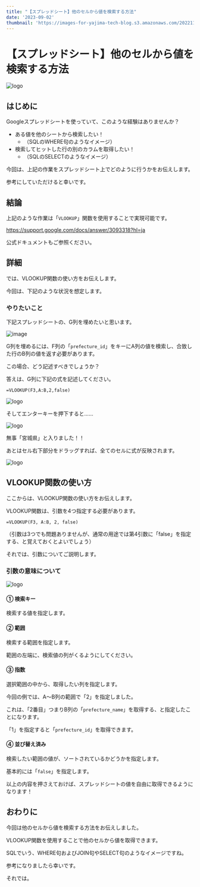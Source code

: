 ```yaml
---
title: "【スプレッドシート】他のセルから値を検索する方法"
date: '2023-09-02'
thumbnail: 'https://images-for-yajima-tech-blog.s3.amazonaws.com/20221116080409.png'
---
```


# 【スプレッドシート】他のセルから値を検索する方法

![logo](https://images-for-yajima-tech-blog.s3.amazonaws.com/20221116080409.png)

## はじめに

Googleスプレッドシートを使っていて、このような経験はありませんか？

- ある値を他のシートから検索したい！
  - （SQLのWHERE句のようなイメージ）
- 検索してヒットした行の別のカラムを取得したい！
  - （SQLのSELECTのようなイメージ）

今回は、上記の作業をスプレッドシート上でどのように行うかをお伝えします。

参考にしていただけると幸いです。

## 結論

上記のような作業は「`VLOOKUP`」関数を使用することで実現可能です。

https://support.google.com/docs/answer/3093318?hl=ja

公式ドキュメントもご参照ください。

## 詳細

では、VLOOKUP関数の使い方をお伝えします。

今回は、下記のような状況を想定します。

### やりたいこと

下記スプレッドシートの、G列を埋めたいと思います。

![image](https://images-for-yajima-tech-blog.s3.amazonaws.com/20221116080621.png)

G列を埋めるには、F列の「`prefecture_id`」をキーにA列の値を検索し、合致した行のB列の値を返す必要があります。

この場合、どう記述すべきでしょうか？

答えは、G列に下記の式を記述してください。

```
=VLOOKUP(F3,A:B,2,false)
```

![logo](https://images-for-yajima-tech-blog.s3.amazonaws.com/20221116080409.png)

そしてエンターキーを押下すると……

![logo](https://images-for-yajima-tech-blog.s3.amazonaws.com/20221116080806.png)

無事「宮城県」と入りました！！

あとはセル右下部分をドラッグすれば、全てのセルに式が反映されます。

![logo](https://images-for-yajima-tech-blog.s3.amazonaws.com/20221116080409.png)

## VLOOKUP関数の使い方

ここからは、VLOOKUP関数の使い方をお伝えします。

VLOOKUP関数は、引数を4つ指定する必要があります。

```
=VLOOKUP(F3, A:B, 2, false)
```

（引数は3つでも問題ありませんが、通常の用途では第4引数に「false」を指定する、と覚えておくとよいでしょう）

それでは、引数についてご説明します。

### 引数の意味について

![logo](https://images-for-yajima-tech-blog.s3.amazonaws.com/20221116081003.png)

#### ① 検索キー

検索する値を指定します。

#### ② 範囲

検索する範囲を指定します。

範囲の左端に、検索値の列がくるようにしてください。

#### ③ 指数

選択範囲の中から、取得したい列を指定します。

今回の例では、A〜B列の範囲で「2」を指定しました。

これは、「2番目」つまりB列の「`prefecture_name`」を取得する、と指定したことになります。

「1」を指定すると「`prefecture_id`」を取得できます。

#### ④ 並び替え済み

検索したい範囲の値が、ソートされているかどうかを指定します。

基本的には「`false`」を指定します。

以上の内容を押さえておけば、スプレッドシートの値を自由に取得できるようになります！

## おわりに

今回は他のセルから値を検索する方法をお伝えしました。

VLOOKUP関数を使用することで他のセルから値を取得できます。

SQLでいう、WHERE句およびJOIN句やSELECT句のようなイメージですね。

参考になりましたら幸いです。

それでは。

